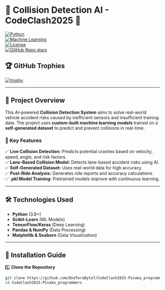# 🚗 **Collision Detection AI - CodeClash2025** 🚀  
[![Python](https://img.shields.io/badge/Python-3.8+-blue.svg)](https://www.python.org/)  
[![Machine Learning](https://img.shields.io/badge/Machine%20Learning-Sklearn%2C%20TensorFlow-green)](https://scikit-learn.org/)  
[![License](https://img.shields.io/github/license/OneTeraByte7/CodeClash2025-Pinaka_programmers)](LICENSE)  
[![GitHub Repo stars](https://img.shields.io/github/stars/OneTeraByte7/CodeClash2025-Pinaka_programmers?style=social)](https://github.com/OneTeraByte7/CodeClash2025-Pinaka_programmers/stargazers)  

## 🏆 **GitHub Trophies**  
[![trophy](https://github-profile-trophy.vercel.app/?username=ryo-ma&theme=onedark)](https://github.com/ryo-ma/github-profile-trophy)

---

## 📌 **Project Overview**  
This AI-powered **Collision Detection System** aims to solve real-world vehicle accident risks caused by inefficient sensors and insufficient training data. The project uses **custom-built machine learning models** trained on a **self-generated dataset** to predict and prevent collisions in real-time.  

### 🌟 **Key Features**  
✅ **Live Collision Detection:** Predicts potential crashes based on velocity, speed, angle, and risk factors.  
✅ **Lane-Based Collision Model:** Detects lane-based accident risks using AI.  
✅ **Self-Generated Dataset:** Uses real-world data for high accuracy.  
✅ **Post-Ride Analysis:** Generates ride reports and accuracy calculations.  
✅ **.pkl Model Training:** Pretrained models improve with continuous learning.  

---

## 🛠️ **Technologies Used**  
- **Python** (3.8+)  
- **Scikit-Learn** (ML Models)  
- **TensorFlow/Keras** (Deep Learning)  
- **Pandas & NumPy** (Data Processing)  
- **Matplotlib & Seaborn** (Data Visualization)  

---

## 🚀 **Installation Guide**  

1️⃣ **Clone the Repository**  
```bash
git clone https://github.com/OneTeraByte7/CodeClash2025-Pinaka_programmers.git
cd CodeClash2025-Pinaka_programmers
